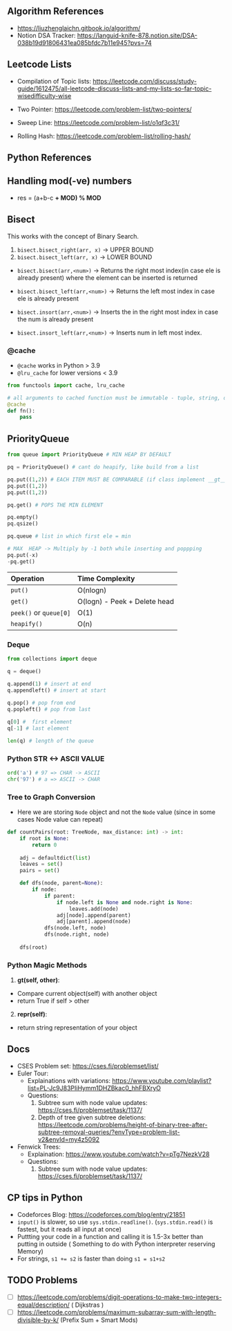 ## Algorithm References
- https://liuzhenglaichn.gitbook.io/algorithm/
- Notion DSA Tracker: https://languid-knife-878.notion.site/DSA-038b19d91806431ea085bfdc7b11e945?pvs=74

## Leetcode Lists
- Compilation of Topic lists: https://leetcode.com/discuss/study-guide/1612475/all-leetcode-discuss-lists-and-my-lists-so-far-topic-wisedifficulty-wise
  
- Two Pointer: https://leetcode.com/problem-list/two-pointers/
- Sweep Line: https://leetcode.com/problem-list/o1qf3c31/
- Rolling Hash: https://leetcode.com/problem-list/rolling-hash/ 

## Python References

## Handling mod(-ve) numbers
- res = (a+b-c **+ MOD) % MOD**

## Bisect
This works with the concept of Binary Search.

1. `bisect.bisect_right(arr, x)` -> UPPER BOUND
2. `bisect.bisect_left(arr, x)` -> LOWER BOUND

- `bisect.bisect(arr,<num>)` -> Returns the right most index(in case ele is already present) where the element can be inserted is returned
- `bisect.bisect_left(arr,<num>)` -> Returns the left most index in case ele is already present

- `bisect.insort(arr,<num>)` -> Inserts the <num> in the right most index in case the num is already present
- `bisect.insort_left(arr,<num>)` -> Inserts num in left most index.

### @cache
- `@cache` works in Python > 3.9
- `@lru_cache` for lower versions < 3.9 
```python
from functools import cache, lru_cache 

# all arguments to cached function must be immutable - tuple, string, dict
@cache
def fn():
    pass
```

## PriorityQueue
```python
from queue import PriorityQueue # MIN HEAP BY DEFAULT

pq = PriorityQueue() # cant do heapify, like build from a list

pq.put((1,2)) # EACH ITEM MUST BE COMPARABLE (if class implement __gt__(self.other) method)
pq.put((1,2))
pq.put((1,2))

pq.get() # POPS THE MIN ELEMENT

pq.empty()
pq.qsize()

pq.queue # list in which first ele = min

# MAX  HEAP -> Multiply by -1 both while inserting and poppping
pq.put(-x)
-pq.get()
```

| Operation    | Time Complexity |
| :-------- | :------- |
| `put()`  | O(nlogn)    |
| `get()` | O(logn) - Peek + Delete head     |
| `peek()` or `queue[0]`    | O(1)    |
|`heapify()`| O(n) |


### Deque
```python
from collections import deque

q = deque()

q.append(1) # insert at end
q.appendleft() # insert at start
    
q.pop() # pop from end
q.popleft() # pop from last

q[0] #  first element
q[-1] # last element

len(q) # length of the queue
```

### Python STR <-> ASCII VALUE
```python
ord('a') # 97 => CHAR -> ASCII
chr('97') # a => ASCII -> CHAR
```

### Tree to Graph Conversion
- Here we are storing `Node` object and not the `Node` value (since in some cases Node value can repeat)
```python
def countPairs(root: TreeNode, max_distance: int) -> int:
    if root is None:
        return 0
    
    adj = defaultdict(list)
    leaves = set()
    pairs = set()

    def dfs(node, parent=None):
        if node:
            if parent:
                if node.left is None and node.right is None:
                    leaves.add(node)
                adj[node].append(parent)
                adj[parent].append(node)
            dfs(node.left, node)
            dfs(node.right, node)
    
    dfs(root)

```



### Python Magic Methods
1. **__gt__(self, other)**:
- Compare current object(self) with another object
- return True if self > other

2. **__repr__(self)**:
- return string representation of your object


## Docs
- CSES Problem set: https://cses.fi/problemset/list/
- Euler Tour: 
    - Explainations with variations: https://www.youtube.com/playlist?list=PL-Jc9J83PIiHymm1DHZBkac0_hhFBXryO
    - Questions:
        1. Subtree sum with node value updates: https://cses.fi/problemset/task/1137/
        2. Depth of tree given subtree deletions: https://leetcode.com/problems/height-of-binary-tree-after-subtree-removal-queries/?envType=problem-list-v2&envId=my4z5092
- Fenwick Trees: 
    - Explaination: https://www.youtube.com/watch?v=pTg7NezkV28
     - Questions:
        1. Subtree sum with node value updates: https://cses.fi/problemset/task/1137/
    
## CP tips in Python
- Codeforces Blog: https://codeforces.com/blog/entry/21851
- `input()` is slower, so use `sys.stdin.readline()`. (`sys.stdin.read()` is fastest, but it reads all input at once)
- Puttting your code in a function and calling it is 1.5-3x better than putting in outside ( Something to do with Python interpreter reserving Memory)
- For strings, `s1 += s2` is faster than doing `s1 = s1+s2`

## TODO Problems
- [ ] https://leetcode.com/problems/digit-operations-to-make-two-integers-equal/description/ ( Dijkstras )
- [ ] https://leetcode.com/problems/maximum-subarray-sum-with-length-divisible-by-k/ (Prefix Sum + Smart Mods) 